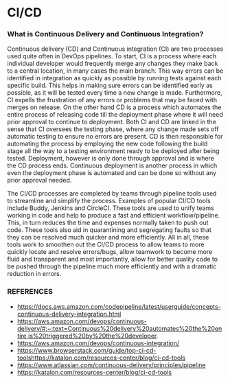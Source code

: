 # CI/CD
### **What is Continuous Delivery and Continuous Integration?**
Continuous delivery (CD) and Continuous integration (CI) are two processes used quite often in DevOps pipelines. To start, CI is a process where each individual developer would frequently merge any changes they make back to a central location, in many cases the main branch. This way errors can be identified in integration as quickly as possible by running tests against each specific build. This helps in making sure errors can be identified early as possible, as it will be tested every time a new change is made. Furthermore, CI expells the frustration of any errors or problems that may be faced with merges on release. On the other hand CD is a process which automates the entire process of releasing code till the deployment phase where it will need prior approval to continue to deployment. Both CI and CD are linked in the sense that CI oversees the testing phase, where any change made sets off automatic testing to ensure no errors are present. CD is then responsible for automating the process by employing the new code following the build stage all the way to a testing environment ready to be deployed after being tested. Deployment, however is only done through approval and is where the CD process ends. Continuous deployment is another process in which even the deployment phase is automated and can be done so without any prior approval needed.

The CI/CD processes are completed by teams through pipeline tools used to streamline and simplify the process. Examples of popular CI/CD tools include Buddy, Jenkins and  CircleCI. These tools are used to unify teams working in code and help to produce a fast and efficient workflow/pipeline. This, in turn reduces the time and expenses normally taken to push out code. These tools also aid in quarantining and segregating faults so that they can be resolved much quicker and more efficiently. All in all, these tools work to smoothen out the CI/CD process to allow teams to more quickly locate and resolve errors/bugs, allow teamwork to become more fluid and transparent and most importantly, allow for better quality code to be pushed through the pipeline much more efficiently and with a dramatic reduction in errors.

### REFERENCES
- https://docs.aws.amazon.com/codepipeline/latest/userguide/concepts-continuous-delivery-integration.html
- https://aws.amazon.com/devops/continuous-delivery/#:~:text=Continuous%20delivery%20automates%20the%20entire,is%20triggered%20by%20the%20developer.
- https://aws.amazon.com/devops/continuous-integration/
- https://www.browserstack.com/guide/top-ci-cd-toolshttps://katalon.com/resources-center/blog/ci-cd-tools
- https://www.atlassian.com/continuous-delivery/principles/pipeline
- https://katalon.com/resources-center/blog/ci-cd-tools
